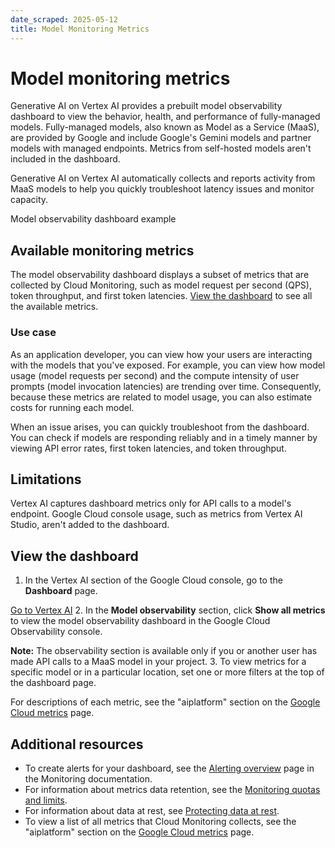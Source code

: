 ```yaml
---
date_scraped: 2025-05-12
title: Model Monitoring Metrics
---
```


# Model monitoring metrics 

Generative AI on Vertex AI provides a prebuilt model observability dashboard to
view the behavior, health, and performance of fully-managed models.
Fully-managed models, also known as Model as a Service (MaaS), are provided by
Google and include Google's Gemini models and partner
models with managed endpoints. Metrics from self-hosted models aren't included
in the dashboard.

Generative AI on Vertex AI automatically collects and reports activity from MaaS
models to help you quickly troubleshoot latency issues and monitor capacity.

Model observability dashboard example

## Available monitoring metrics

The model observability dashboard displays a subset of metrics that are
collected by Cloud Monitoring, such as model request per second (QPS), token
throughput, and first token latencies. [View the dashboard](#view) to see all
the available metrics.

### Use case

As an application developer, you can view how your users are interacting with
the models that you've exposed. For example, you can view how model usage (model
requests per second) and the compute intensity of user prompts (model invocation
latencies) are trending over time. Consequently, because these metrics are
related to model usage, you can also estimate costs for running each model.

When an issue arises, you can quickly troubleshoot from the dashboard. You can
check if models are responding reliably and in a timely manner by viewing API
error rates, first token latencies, and token throughput.

## Limitations

Vertex AI captures dashboard metrics only for API calls to a
model's endpoint. Google Cloud console usage, such as metrics from
Vertex AI Studio, aren't added to the dashboard.

## View the dashboard

1. In the Vertex AI section of the Google Cloud console, go to the
 **Dashboard** page.

 [Go to Vertex AI](https://console.cloud.google.com/vertex-ai/)
2. In the **Model observability** section, click **Show all metrics** to view
 the model observability dashboard in the Google Cloud Observability console.

 **Note:** The observability section is available only if you or another user has
 made API calls to a MaaS model in your project.
3. To view metrics for a specific model or in a particular location, set one or
 more filters at the top of the dashboard page.

 For descriptions of each metric, see the "aiplatform" section on the
 [Google Cloud metrics](/monitoring/api/metrics_gcp#gcp-aiplatform) page.

## Additional resources

- To create alerts for your dashboard, see the [Alerting overview](/monitoring/alerts)
 page in the Monitoring documentation.
- For information about metrics data retention, see the
 [Monitoring quotas and limits](/monitoring/quotas#data_retention_policy).
- For information about data at rest, see [Protecting data at rest](/monitoring/compliance/data-at-rest).
- To view a list of all metrics that Cloud Monitoring collects, see the
 "aiplatform" section on the [Google Cloud metrics](/monitoring/api/metrics_gcp#gcp-aiplatform) page.